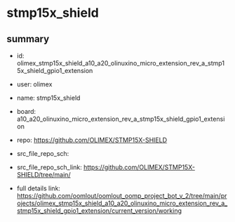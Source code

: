 # stmp15x_shield
 
## summary 
* id: olimex_stmp15x_shield_a10_a20_olinuxino_micro_extension_rev_a_stmp15x_shield_gpio1_extension
* user: olimex
* name: stmp15x_shield
* board: a10_a20_olinuxino_micro_extension_rev_a_stmp15x_shield_gpio1_extension
* repo: https://github.com/OLIMEX/STMP15X-SHIELD



* src_file_repo_sch: 
* src_file_repo_sch_link: https://github.com/OLIMEX/STMP15X-SHIELD/tree/main/
* full details link: https://github.com/oomlout/oomlout_oomp_project_bot_v_2/tree/main/projects/olimex_stmp15x_shield_a10_a20_olinuxino_micro_extension_rev_a_stmp15x_shield_gpio1_extension/current_version/working  







